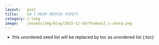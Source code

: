 ```yaml
---
layout:   post
title:    C# | MVVM 패턴이란 무엇인가
category: c-lang
image:    /assets/img/blog/2023-12-18/thumnail_c-sharp.png
---
```


* this unordered seed list will be replaced by toc as unordered list
{:toc}

